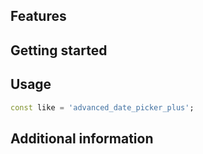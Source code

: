 ## Features

## Getting started

## Usage

```dart
const like = 'advanced_date_picker_plus';
```

## Additional information